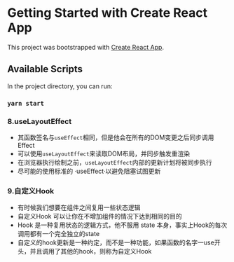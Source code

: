 # Getting Started with Create React App

This project was bootstrapped with [Create React App](https://github.com/facebook/create-react-app).

## Available Scripts

In the project directory, you can run:

### `yarn start`


### 8.useLayoutEffect
+ 其函数签名与`useEffect`相同，但是他会在所有的DOM变更之后同步调用Effect
+ 可以使用`useLayoutEffect`来读取DOM布局，并同步触发重渲染
+ 在浏览器执行绘制之前，`useLayoutEffect`内部的更新计划将被同步执行
+ 尽可能的使用标准的 ·useEffect·以避免阻塞试图更新

### 9.自定义Hook 
+ 有时候我们想要在组件之间复用一些状态逻辑
+ 自定义Hook 可以让你在不增加组件的情况下达到相同的目的
+ Hook 是一种复用状态的逻辑方式，他不服用 state 本身，事实上Hook的每次调用都有一个完全独立的state
+ 自定义的hook更新是一种约定，而不是一种功能，如果函数的名字一use开头，并且调用了其他的hook，则称为自定义Hook